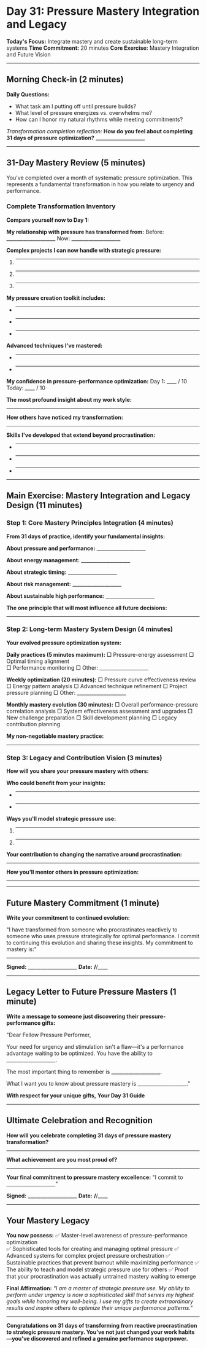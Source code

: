 # Day 31: Pressure Mastery Integration and Legacy

**Today's Focus:** Integrate mastery and create sustainable long-term systems
**Time Commitment:** 20 minutes
**Core Exercise:** Mastery Integration and Future Vision

---

## Morning Check-in (2 minutes)

**Daily Questions:**
- What task am I putting off until pressure builds?
- What level of pressure energizes vs. overwhelms me?
- How can I honor my natural rhythms while meeting commitments?

*Transformation completion reflection:*
**How do you feel about completing 31 days of pressure optimization?** ____________________

---

## 31-Day Mastery Review (5 minutes)

You've completed over a month of systematic pressure optimization. This represents a fundamental transformation in how you relate to urgency and performance.

### Complete Transformation Inventory

**Compare yourself now to Day 1:**

**My relationship with pressure has transformed from:**
Before: ____________________
Now: ____________________

**Complex projects I can now handle with strategic pressure:**
1. ____________________
2. ____________________
3. ____________________

**My pressure creation toolkit includes:**
- ____________________
- ____________________
- ____________________

**Advanced techniques I've mastered:**
- ____________________
- ____________________

**My confidence in pressure-performance optimization:**
Day 1: ____ / 10    Today: ____ / 10

**The most profound insight about my work style:**
____________________

**How others have noticed my transformation:**
____________________

**Skills I've developed that extend beyond procrastination:**
- ____________________
- ____________________
- ____________________

---

## Main Exercise: Mastery Integration and Legacy Design (11 minutes)

### Step 1: Core Mastery Principles Integration (4 minutes)

**From 31 days of practice, identify your fundamental insights:**

**About pressure and performance:** ____________________

**About energy management:** ____________________

**About strategic timing:** ____________________

**About risk management:** ____________________

**About sustainable high performance:** ____________________

**The one principle that will most influence all future decisions:**
____________________

### Step 2: Long-term Mastery System Design (4 minutes)

**Your evolved pressure optimization system:**

**Daily practices (5 minutes maximum):**
□ Pressure-energy assessment
□ Optimal timing alignment  
□ Performance monitoring
□ Other: ____________________

**Weekly optimization (20 minutes):**
□ Pressure curve effectiveness review
□ Energy pattern analysis
□ Advanced technique refinement
□ Project pressure planning
□ Other: ____________________

**Monthly mastery evolution (30 minutes):**
□ Overall performance-pressure correlation analysis
□ System effectiveness assessment and upgrades
□ New challenge preparation
□ Skill development planning
□ Legacy contribution planning

**My non-negotiable mastery practice:**
____________________

### Step 3: Legacy and Contribution Vision (3 minutes)

**How will you share your pressure mastery with others:**

**Who could benefit from your insights:**
- ____________________
- ____________________

**Ways you'll model strategic pressure use:**
1. ____________________
2. ____________________

**Your contribution to changing the narrative around procrastination:**
____________________

**How you'll mentor others in pressure optimization:**
____________________

---

## Future Mastery Commitment (1 minute)

**Write your commitment to continued evolution:**

"I have transformed from someone who procrastinates reactively to someone who uses pressure strategically for optimal performance. I commit to continuing this evolution and sharing these insights. My commitment to mastery is:"

____________________

**Signed:** ____________________     **Date:** ____/____/____

---

## Legacy Letter to Future Pressure Masters (1 minute)

**Write a message to someone just discovering their pressure-performance gifts:**

"Dear Fellow Pressure Performer,

Your need for urgency and stimulation isn't a flaw—it's a performance advantage waiting to be optimized. You have the ability to ____________________. 

The most important thing to remember is ____________________. 

What I want you to know about pressure mastery is ____________________."

**With respect for your unique gifts,**
**Your Day 31 Guide**

---

## Ultimate Celebration and Recognition

**How will you celebrate completing 31 days of pressure mastery transformation?**
____________________

**What achievement are you most proud of?**
____________________

**Your final commitment to pressure mastery excellence:**
"I commit to ____________________"

**Signed:** ____________________ **Date:** ____/____/____

---

## Your Mastery Legacy

**You now possess:**
✅ Master-level awareness of pressure-performance optimization  
✅ Sophisticated tools for creating and managing optimal pressure
✅ Advanced systems for complex project pressure orchestration
✅ Sustainable practices that prevent burnout while maximizing performance
✅ The ability to teach and model strategic pressure use for others
✅ Proof that your procrastination was actually untrained mastery waiting to emerge

**Final Affirmation:**
*"I am a master of strategic pressure use. My ability to perform under urgency is now a sophisticated skill that serves my highest goals while honoring my well-being. I use my gifts to create extraordinary results and inspire others to optimize their unique performance patterns."*

---

**Congratulations on 31 days of transforming from reactive procrastination to strategic pressure mastery. You've not just changed your work habits—you've discovered and refined a genuine performance superpower.**